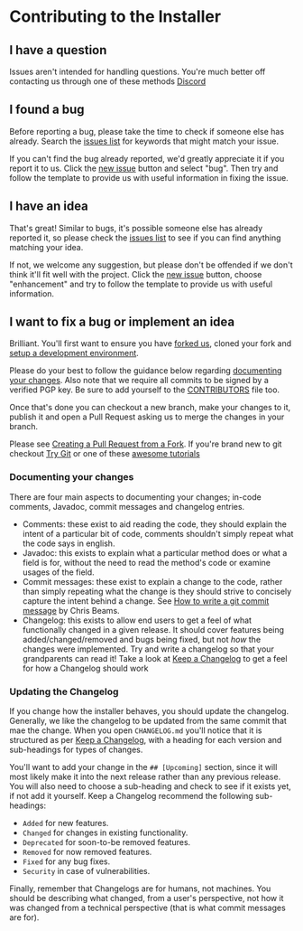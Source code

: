 # Contributing to the Installer

## I have a question
Issues aren't intended for handling questions. You're much better off contacting us through one of these methods [Discord]()

## I found a bug
Before reporting a bug, please take the time to check if someone else has already. Search the [issues list] for keywords that might match your issue.

If you can't find the bug already reported, we'd greatly appreciate it if you report it to us. Click the [new issue] button and select "bug". Then try and follow the template to provide us with useful information in fixing the issue.

## I have an idea
That's great! Similar to bugs, it's possible someone else has already reported it, so please check the [issues list] to see if you can find anything matching your idea.

If not, we welcome any suggestion, but please don't be offended if we don't think it'll fit well with the project. Click the [new issue] button, choose "enhancement" and try to follow the template to provide us with useful information.

## I want to fix a bug or implement an idea
Brilliant. You'll first want to ensure you have [forked us][fork], cloned your fork and [setup a development environment][devenv].

Please do your best to follow the guidance below regarding [documenting your changes]. Also note that we require all commits to be signed by a verified PGP key. Be sure to add yourself to the [CONTRIBUTORS][contrib] file too.

Once that's done you can checkout a new branch, make your changes to it, publish it and open a Pull Request asking us to merge the changes in your branch.

Please see  [Creating a Pull Request from a Fork](https://help.github.com/en/articles/creating-a-pull-request-from-a-fork). If you're brand new to git checkout [Try Git](http://try.github.io/) or one of these [awesome tutorials](https://gist.github.com/jaseemabid/1321592)

### Documenting your changes

There are four main aspects to documenting your changes; in-code comments, Javadoc, commit messages and changelog entries.

- Comments: these exist to aid reading the code, they should explain the intent of a particular bit of code, comments shouldn't simply repeat what the code says in english.
- Javadoc: this exists to explain what a particular method does or what a field is for, without the need to read the method's code or examine usages of the field.
- Commit messages: these exist to explain a change to the code, rather than simply repeating what the change is they should strive to concisely capture the intent behind a change. See [How to write a git commit message][good commit message] by Chris Beams.
- Changelog: this exists to allow end users to get a feel of what functionally changed in a given release. It should cover features being added/changed/removed and bugs being fixed, but not _how_ the changes were implemented. Try and write a changelog so that your grandparents can read it! Take a look at [Keep a Changelog] to get a feel for how a Changelog should work  

### Updating the Changelog
If you change how the installer behaves, you should update the changelog. Generally, we like the changelog to be updated from the same commit that mae the change. When you open `CHANGELOG.md` you'll notice that it is structured as per [Keep a Changelog], with a heading for each version and sub-headings for types of changes.

You'll want to add your change in the `## [Upcoming]` section, since it will most likely make it into the next release rather than any previous release. You will also need to choose a sub-heading and check to see if it exists yet, if not add it yourself. Keep a Changelog recommend the following sub-headings:

- `Added` for new features.
- `Changed` for changes in existing functionality.
- `Deprecated` for soon-to-be removed features.
- `Removed` for now removed features.
- `Fixed` for any bug fixes.
- `Security` in case of vulnerabilities.

Finally, remember that Changelogs are for humans, not machines. You should be describing what changed, from a user's perspective, not how it was changed from a technical perspective (that is what commit messages are for).  

[issues list]: /ImpactDevelopment/Installer/issues
[new issue]: /ImpactDevelopment/Installer/issues/new
[fork]: /ImpactDevelopment/Installer/fork
[devenv]: /ImpactDevelopment/Installer#setting-up-a-development-environment
[contrib]: CONTRIBUTORS.md
[documenting your changes]: #documenting-your-changes
[Keep a Changelog]: https://keepachangelog.com/en/1.0.0/
[good commit message]: https://chris.beams.io/posts/git-commit/